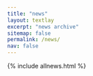 ```yaml
---
title: "news"
layout: textlay
excerpt: "news archive"
sitemap: false
permalink: /news/
nav: false
---
```


{% include allnews.html %}